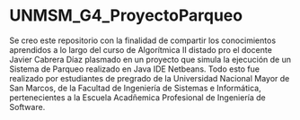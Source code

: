 # UNMSM_G4_ProyectoParqueo
Se creo este repositorio con la finalidad de compartir los conocimientos aprendidos a lo largo del curso de Algorítmica II distado pro el docente Javier Cabrera Díaz plasmado en un proyecto que simula la ejecución de un Sistema de Parqueo realizado en Java IDE Netbeans.
Todo esto fue realizado por estudiantes de pregrado de la Universidad Nacional Mayor de San Marcos, de la Facultad de Ingeniería de Sistemas e Informática, pertenecientes a la Escuela Acadñemica Profesional de Ingeniería de Software.
